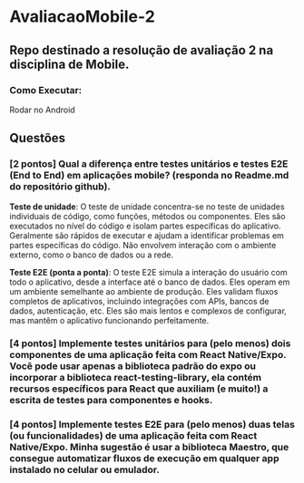 # AvaliacaoMobile-2
## Repo destinado a resolução de avaliação 2 na disciplina de Mobile.

### Como Executar:
  Rodar no Android

## Questões
### [2 pontos]	Qual a diferença entre testes unitários e testes E2E (End to End) em aplicações mobile? (responda no Readme.md do repositório github).

  **Teste de unidade**:
O teste de unidade concentra-se no teste de unidades individuais de código, como funções, métodos ou componentes. Eles são executados no nível do código e isolam partes específicas do aplicativo. Geralmente são rápidos de executar e ajudam a identificar problemas em partes específicas do código. Não envolvem interação com o ambiente externo, como o banco de dados ou a rede.

  **Teste E2E (ponta a ponta)**:
O teste E2E simula a interação do usuário com todo o aplicativo, desde a interface até o banco de dados. Eles operam em um ambiente semelhante ao ambiente de produção. Eles validam fluxos completos de aplicativos, incluindo integrações com APIs, bancos de dados, autenticação, etc. Eles são mais lentos e complexos de configurar, mas mantêm o aplicativo funcionando perfeitamente.

### [4 pontos]	Implemente testes unitários para (pelo menos) dois componentes de uma aplicação feita com React Native/Expo. Você pode usar apenas a biblioteca padrão do expo ou incorporar a biblioteca react-testing-library, ela contém recursos específicos para React que auxiliam (e muito!) a escrita de testes para componentes e hooks.

### [4 pontos]	Implemente testes E2E para (pelo menos) duas telas (ou funcionalidades) de uma aplicação feita com React Native/Expo. Minha sugestão é usar a biblioteca Maestro, que consegue automatizar fluxos de execução em qualquer app instalado no celular ou emulador.


